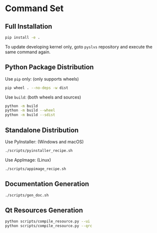 # Command Set

## Full Installation

```bash
pip install -e .
```

To update developing kernel only,
goto `pyslvs` repository and execute the same command again.

## Python Package Distribution

Use `pip` only: (only supports wheels)

```bash
pip wheel . --no-deps -w dist
```

Use `build`: (both wheels and sources)

```bash
python -m build
python -m build --wheel
python -m build --sdist
```

## Standalone Distribution

Use PyInstaller: (Windows and macOS)

```bash
./scripts/pyinstaller_recipe.sh
```

Use AppImage: (Linux)

```bash
./scripts/appimage_recipe.sh
```

## Documentation Generation

```bash
./scripts/gen_doc.sh
```

## Qt Resources Generation

```bash
python scripts/compile_resource.py --ui
python scripts/compile_resource.py --qrc
```
